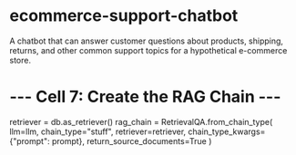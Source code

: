 # ecommerce-support-chatbot
A chatbot that can answer customer questions about products, shipping, returns, and other common support topics for a hypothetical e-commerce store.

# --- Cell 7: Create the RAG Chain ---
retriever = db.as_retriever()
rag_chain = RetrievalQA.from_chain_type(
    llm=llm,
    chain_type="stuff",
    retriever=retriever,
    chain_type_kwargs={"prompt": prompt},
    return_source_documents=True
)
